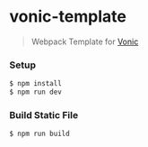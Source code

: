 # vonic-template

> Webpack Template for [Vonic](https://github.com/wangdahoo/vonic)

### Setup
```bash
$ npm install
$ npm run dev
```

### Build Static File
```bash
$ npm run build
```
